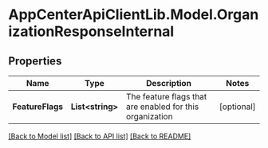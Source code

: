# AppCenterApiClientLib.Model.OrganizationResponseInternal
## Properties

Name | Type | Description | Notes
------------ | ------------- | ------------- | -------------
**FeatureFlags** | **List&lt;string&gt;** | The feature flags that are enabled for this organization | [optional] 

[[Back to Model list]](../README.md#documentation-for-models) [[Back to API list]](../README.md#documentation-for-api-endpoints) [[Back to README]](../README.md)

